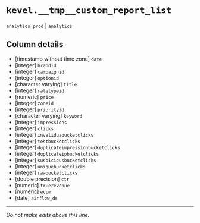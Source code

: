 # `kevel.__tmp__custom_report_list`
`analytics_prod` | `analytics`

## Column details
* [timestamp without time zone] `date`
* [integer]   `brandid`
* [integer]   `campaignid`
* [integer]   `optionid`
* [character varying] `title`
* [integer]   `ratetypeid`
* [numeric]   `price`
* [integer]   `zoneid`
* [integer]   `priorityid`
* [character varying] `keyword`
* [integer]   `impressions`
* [integer]   `clicks`
* [integer]   `invaliduabucketclicks`
* [integer]   `testbucketclicks`
* [integer]   `duplicateimpressionbucketclicks`
* [integer]   `duplicateipbucketclicks`
* [integer]   `suspiciousbucketclicks`
* [integer]   `uniquebucketclicks`
* [integer]   `rawbucketclicks`
* [double precision] `ctr`
* [numeric]   `truerevenue`
* [numeric]   `ecpm`
* [date]      `airflow_ds`

-------------------------------------------------------------------------------
*Do not make edits above this line.*

